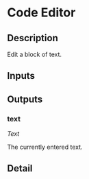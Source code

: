 # Code Editor

## Description
Edit a block of text.

## Inputs
## Outputs
### text

*Text*

The currently entered text.

## Detail


